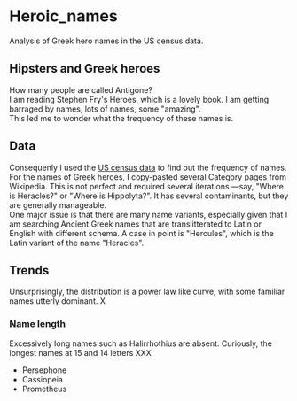 # Heroic_names
Analysis of Greek hero names in the US census data.

## Hipsters and Greek heroes
How many people are called Antigone?         
I am reading Stephen Fry's Heroes, which is a lovely book. I am getting barraged by names, lots of names, some "amazing".      
This led me to wonder what the frequency of these names is.

## Data
Consequenly I used the [US census data](https://www.ssa.gov/oact/babynames/limits.html) to find out the frequency of names.        
For the names of Greek heroes, I copy-pasted several Category pages from Wikipedia.
This is not perfect and required several iterations —say, "Where is Heracles?" or "Where is Hippolyta?".
It has several contaminants, but they are generally manageable.       
One major issue is that there are many name variants, especially given that I am searching Ancient Greek names that are translitterated to Latin or English with different schema.
A case in point is "Hercules", which is the Latin variant of the name "Heracles".


## Trends
Unsurprisingly, the distribution is a power law like curve, with some familiar names utterly dominant.
X


### Name length
Excessively long names such as Halirrhothius are absent. Curiously, the longest names at 15 and 14 letters
XXX

* Persephone
* Cassiopeia
* Prometheus
